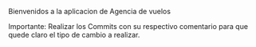 Bienvenidos a la aplicacion de Agencia de vuelos

Importante: Realizar los Commits con su respectivo comentario para que quede claro el tipo de cambio a realizar.
